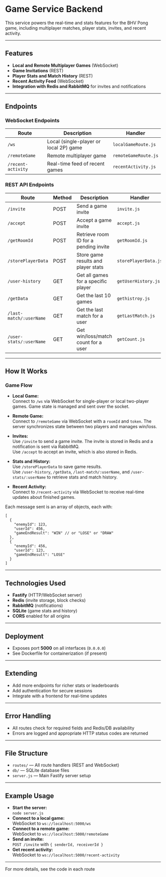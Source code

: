 # Game Service Backend

This service powers the real-time and stats features for the BHV Pong game, including multiplayer matches, player stats, invites, and recent activity.

---

## Features

- **Local and Remote Multiplayer Games** (WebSocket)
- **Game Invitations** (REST)
- **Player Stats and Match History** (REST)
- **Recent Activity Feed** (WebSocket)
- **Integration with Redis and RabbitMQ** for invites and notifications

---

## Endpoints

### WebSocket Endpoints

| Route              | Description                            | Handler              |
| ------------------ | -------------------------------------- | -------------------- |
| `/ws`              | Local (single-player or local 2P) game | `localGameRoute.js`  |
| `/remoteGame`      | Remote multiplayer game                | `remoteGameRoute.js` |
| `/recent-activity` | Real-time feed of recent games         | `recentActivity.js`  |

### REST API Endpoints

| Route                   | Method | Description                           | Handler              |
| ----------------------- | ------ | ------------------------------------- | -------------------- |
| `/invite`               | POST   | Send a game invite                    | `invite.js`          |
| `/accept`               | POST   | Accept a game invite                  | `accept.js`          |
| `/getRoomId`            | POST   | Retrieve room ID for a pending invite | `getRoomId.js`       |
| `/storePlayerData`      | POST   | Store game results and player stats   | `storePlayerData.js` |
| `/user-history`         | GET    | Get all games for a specific player   | `getUserHistory.js`  |
| `/getData`              | GET    | Get the last 10 games                 | `gethistroy.js`      |
| `/last-match/:userName` | GET    | Get the last match for a user         | `getLastMatch.js`    |
| `/user-stats/:userName` | GET    | Get win/loss/match count for a user   | `getCount.js`        |

---

## How It Works

### Game Flow

- **Local Game:**  
  Connect to `/ws` via WebSocket for single-player or local two-player games. Game state is managed and sent over the socket.

- **Remote Game:**  
  Connect to `/remoteGame` via WebSocket with a `roomId` and `token`. The server synchronizes state between two players and manages win/loss.

- **Invites:**  
  Use `/invite` to send a game invite. The invite is stored in Redis and a notification is sent via RabbitMQ.  
  Use `/accept` to accept an invite, which is also stored in Redis.

- **Stats and History:**  
  Use `/storePlayerData` to save game results.  
  Use `/user-history`, `/getData`, `/last-match/:userName`, and `/user-stats/:userName` to retrieve stats and match history.

- **Recent Activity:**  
  Connect to `/recent-activity` via WebSocket to receive real-time updates about finished games.

Each message sent is an array of objects, each with:
```
[
  {
    "enemyId": 123,
    "userId": 456,
    "gameEndResult": "WIN" // or "LOSE" or "DRAW"
  },
  {
    "enemyId": 456,
    "userId": 123,
    "gameEndResult": "LOSE"
  }
]
```

---

## Technologies Used

- **Fastify** (HTTP/WebSocket server)
- **Redis** (invite storage, block checks)
- **RabbitMQ** (notifications)
- **SQLite** (game stats and history)
- **CORS** enabled for all origins

---

## Deployment

- Exposes port **5000** on all interfaces (`0.0.0.0`)
- See Dockerfile for containerization (if present)

---

## Extending

- Add more endpoints for richer stats or leaderboards
- Add authentication for secure sessions
- Integrate with a frontend for real-time updates

---

## Error Handling

- All routes check for required fields and Redis/DB availability
- Errors are logged and appropriate HTTP status codes are returned

---

## File Structure

- `routes/` — All route handlers (REST and WebSocket)
- `db/` — SQLite database files
- `server.js` — Main Fastify server setup

---

## Example Usage

- **Start the server:**  
  `node server.js`
- **Connect to a local game:**  
  WebSocket to `ws://localhost:5000/ws`
- **Connect to a remote game:**  
  WebSocket to `ws://localhost:5000/remoteGame`
- **Send an invite:**  
  `POST /invite` with `{ senderId, receiverId }`
- **Get recent activity:**  
  WebSocket to `ws://localhost:5000/recent-activity`

---

For more details, see the code in each route
